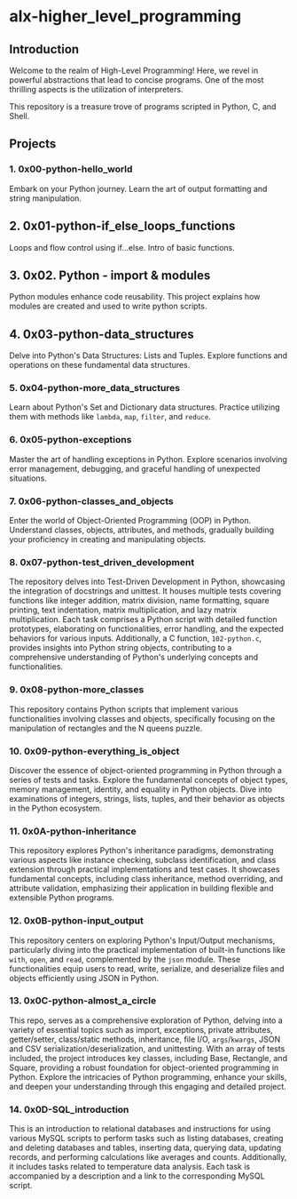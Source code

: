 # alx-higher_level_programming

## Introduction

Welcome to the realm of High-Level Programming! Here, we revel in powerful abstractions that lead to concise programs. One of the most thrilling aspects is the utilization of interpreters.

This repository is a treasure trove of programs scripted in Python, C, and Shell.

## Projects

### 1. 0x00-python-hello_world

Embark on your Python journey. Learn the art of output formatting and string manipulation.

## 2. 0x01-python-if_else_loops_functions

Loops and flow control using if...else. Intro of basic functions.

## 3. 0x02. Python - import & modules

Python modules enhance code reusability. This project explains how modules are created and used to write python scripts.

## 4. 0x03-python-data_structures

Delve into Python's Data Structures: Lists and Tuples. Explore functions and operations on these fundamental data structures.

### 5. 0x04-python-more_data_structures

Learn about Python's Set and Dictionary data structures. Practice utilizing them with methods like `lambda`, `map`, `filter`, and `reduce`.

### 6. 0x05-python-exceptions

Master the art of handling exceptions in Python. Explore scenarios involving error management, debugging, and graceful handling of unexpected situations.

### 7. 0x06-python-classes_and_objects

Enter the world of Object-Oriented Programming (OOP) in Python. Understand classes, objects, attributes, and methods, gradually building your proficiency in creating and manipulating objects.

### 8. 0x07-python-test_driven_development
The repository delves into Test-Driven Development in Python, showcasing the integration of docstrings and unittest. It houses multiple tests covering functions like integer addition, matrix division, name formatting, square printing, text indentation, matrix multiplication, and lazy matrix multiplication. Each task comprises a Python script with detailed function prototypes, elaborating on functionalities, error handling, and the expected behaviors for various inputs. Additionally, a C function, `102-python.c`, provides insights into Python string objects, contributing to a comprehensive understanding of Python's underlying concepts and functionalities.

### 9. 0x08-python-more_classes

This repository contains Python scripts that implement various functionalities involving classes and objects, specifically focusing on the manipulation of rectangles and the N queens puzzle.

### 10. 0x09-python-everything_is_object

Discover the essence of object-oriented programming in Python through a series of tests and tasks. Explore the fundamental concepts of object types, memory management, identity, and equality in Python objects. Dive into examinations of integers, strings, lists, tuples, and their behavior as objects in the Python ecosystem.

### 11. 0x0A-python-inheritance

This repository explores Python's inheritance paradigms, demonstrating various aspects like instance checking, subclass identification, and class extension through practical implementations and test cases. It showcases fundamental concepts, including class inheritance, method overriding, and attribute validation, emphasizing their application in building flexible and extensible Python programs.

### 12. 0x0B-python-input_output

This repository centers on exploring Python's Input/Output mechanisms, particularly diving into the practical implementation of built-in functions like `with`, `open`, and `read`, complemented by the `json` module. These functionalities equip users to read, write, serialize, and deserialize files and objects efficiently using JSON in Python.

### 13. 0x0C-python-almost_a_circle

This repo, serves as a comprehensive exploration of Python, delving into a variety of essential topics such as import, exceptions, private attributes, getter/setter, class/static methods, inheritance, file I/O, `args`/`kwargs`, JSON and CSV serialization/deserialization, and unittesting. With an array of tests included, the project introduces key classes, including Base, Rectangle, and Square, providing a robust foundation for object-oriented programming in Python. Explore the intricacies of Python programming, enhance your skills, and deepen your understanding through this engaging and detailed project.

### 14. 0x0D-SQL_introduction

This is an introduction to relational databases and instructions for using various MySQL scripts to perform tasks such as listing databases, creating and deleting databases and tables, inserting data, querying data, updating records, and performing calculations like averages and counts. Additionally, it includes tasks related to temperature data analysis. Each task is accompanied by a description and a link to the corresponding MySQL script.


